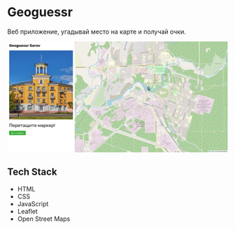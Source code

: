 # Geoguessr 

Веб приложение, угадывай место на карте и получай очки.

![Demo Screen](assets/screenshot.png)

## Tech Stack
- HTML
- CSS
- JavaScript
- Leaflet
- Open Street Maps
